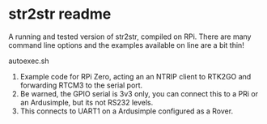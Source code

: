 # str2str readme

A running and tested version of str2str, compiled on RPi.
There are many command line options and the examples available on line are a bit thin!

autoexec.sh
1. Example code for RPi Zero, acting an an NTRIP client to RTK2GO and forwarding RTCM3 to the serial port. 
2. Be warned, the GPIO serial is 3v3 only, you can connect this to a PRi or an Ardusimple, but its not RS232 levels.
3. This connects to UART1 on a Ardusimple configured as a Rover.
